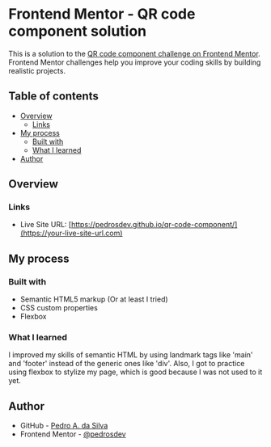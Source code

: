 # Frontend Mentor - QR code component solution

This is a solution to the [QR code component challenge on Frontend Mentor](https://www.frontendmentor.io/challenges/qr-code-component-iux_sIO_H). Frontend Mentor challenges help you improve your coding skills by building realistic projects. 

## Table of contents

- [Overview](#overview)
  - [Links](#links)
- [My process](#my-process)
  - [Built with](#built-with)
  - [What I learned](#what-i-learned)
- [Author](#author)

## Overview

### Links

- Live Site URL: [https://pedrosdev.github.io/qr-code-component/](https://your-live-site-url.com)

## My process

### Built with

- Semantic HTML5 markup (Or at least I tried)
- CSS custom properties
- Flexbox

### What I learned

I improved my skills of semantic HTML by using landmark tags like 'main' and 'footer' instead of the generic ones like 'div'.
Also, I got to practice using flexbox to stylize my page, which is good because I was not used to it yet.

## Author

- GitHub - [Pedro A. da Silva](https://github.com/pedrosdev)
- Frontend Mentor - [@pedrosdev](https://www.frontendmentor.io/profile/pedrosdev)
